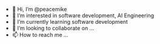 - 👋 Hi, I’m @peacemike
- 👀 I’m interested in software development, AI Engineering
- 🌱 I’m currently learning software development
- 💞️ I’m looking to collaborate on ...
- 📫 How to reach me ...

<!---
peacemike/peacemike is a ✨ special ✨ repository because its `README.md` (this file) appears on your GitHub profile.
You can click the Preview link to take a look at your changes.
--->
